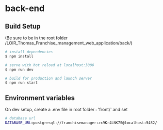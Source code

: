 # back-end

## Build Setup
(Be sure to be in the root folder /LOIR_Thomas_Franchise_management_web_application/back/)

```bash
# install dependencies
$ npm install

# serve with hot reload at localhost:3000
$ npm run dev

# build for production and launch server
$ npm run start
```

## Environment variables
On dev setup, create a .env file in root folder : 'front/' and set
```bash
# database url
DATABASE_URL=postgresql://franchisemanager:zx9Kr4LNK7S@localhost:5432/franchisesmanagement
```
